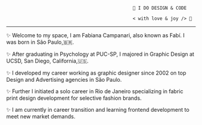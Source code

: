 
                            
                            
                                                   🎨 I DO DESIGN & CODE
  
                                                   < with love & joy /> 🤎
                        
______________________________________________________________________________________________________________________________________                      
                        

✨ Welcome to my space, I am Fabiana Campanari, also known as Fabí. I was born in São Paulo,🇧🇷.

✨ After graduating in Psychology at PUC-SP, I majored in Graphic Design at UCSD, San Diego, California,🇺🇸.

✨ I developed my career working as graphic designer since 2002 on top Design and Advertising agencies in São Paulo.

✨ Further I initiated a solo career in Rio de Janeiro specializing in fabric print design development for selective fashion brands.

✨ I am currently in career transition and learning frontend development to meet new market demands. 
